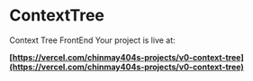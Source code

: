 # ContextTree
Context Tree FrontEnd 
Your project is live at:

**[https://vercel.com/chinmay404s-projects/v0-context-tree](https://vercel.com/chinmay404s-projects/v0-context-tree)**
